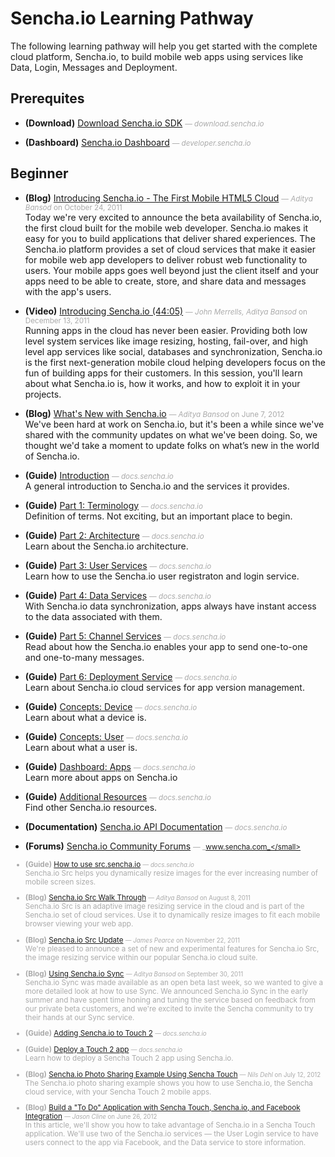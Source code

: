 # Sencha.io Learning Pathway
The following learning pathway will help you get started with the complete cloud platform, Sencha.io, to build mobile web apps using services like Data, Login, Messages and Deployment.


## Prerequites

- **(Download)** [Download Sencha.io SDK](http://download.sencha.io/) <small style='color:#aaa;'>&mdash; _download.sencha.io_</small>    
    
- **(Dashboard)** [Sencha.io Dashboard](http://developer.sencha.io/) <small style='color:#aaa;'>&mdash; _developer.sencha.io_</small>    
    

## Beginner

- **(Blog)** [Introducing Sencha.io - The First Mobile HTML5 Cloud](http://www.sencha.com/blog/introducing-sencha-io-the-first-mobile-html5-cloud/) <small style='color:#aaa;'>&mdash; _Aditya Bansod_ on October 24, 2011</small>    
    Today we're very excited to announce the beta availability of Sencha.io, the first cloud built for the mobile web developer. Sencha.io makes it easy for you to build applications that deliver shared experiences. The Sencha.io platform provides a set of cloud services that make it easier for mobile web app developers to deliver robust web functionality to users. Your mobile apps goes well beyond just the client itself and your apps need to be able to create, store, and share data and messages with the app's users.

- **(Video)** [Introducing Sencha.io (44:05)](http://vimeo.com/33627066) <small style='color:#aaa;'>&mdash; _John Merrells, Aditya Bansod_ on December 13, 2011</small>    
    Running apps in the cloud has never been easier. Providing both low level system services like image resizing, hosting, fail-over, and high level app services like social, databases and synchronization, Sencha.io is the first next-generation mobile cloud helping developers focus on the fun of building apps for their customers. In this session, you'll learn about what Sencha.io is, how it works, and how to exploit it in your projects.

- **(Blog)** [What's New with Sencha.io](http://www.sencha.com/blog/whats-new-with-sencha-io/) <small style='color:#aaa;'>&mdash; _Aditya Bansod_ on June 7, 2012</small>    
    We've been hard at work on Sencha.io, but it's been a while since we've shared with the community updates on what we've been doing. So, we thought we'd take a moment to update folks on what’s new in the world of Sencha.io.

- **(Guide)** [Introduction](http://docs.sencha.io/current/index.html#!/guide/overview_introduction) <small style='color:#aaa;'>&mdash; _docs.sencha.io_</small>    
    A general introduction to Sencha.io and the services it provides.

- **(Guide)** [Part 1: Terminology](http://docs.sencha.io/current/index.html#!/guide/overview_terminology) <small style='color:#aaa;'>&mdash; _docs.sencha.io_</small>    
    Definition of terms. Not exciting, but an important place to begin.

- **(Guide)** [Part 2: Architecture](http://docs.sencha.io/current/index.html#!/guide/overview_architecture) <small style='color:#aaa;'>&mdash; _docs.sencha.io_</small>    
    Learn about the Sencha.io architecture.

- **(Guide)** [Part 3: User Services](http://docs.sencha.io/current/index.html#!/guide/overview_users) <small style='color:#aaa;'>&mdash; _docs.sencha.io_</small>    
    Learn how to use the Sencha.io user registraton and login service.

- **(Guide)** [Part 4: Data Services](http://docs.sencha.io/current/index.html#!/guide/overview_stores) <small style='color:#aaa;'>&mdash; _docs.sencha.io_</small>    
    With Sencha.io data synchronization, apps always have instant access to the data associated with them.

- **(Guide)** [Part 5: Channel Services](http://docs.sencha.io/current/index.html#!/guide/overview_channels) <small style='color:#aaa;'>&mdash; _docs.sencha.io_</small>    
    Read about how the Sencha.io enables your app to send one-to-one and one-to-many messages.

- **(Guide)** [Part 6: Deployment Service](http://docs.sencha.io/current/index.html#!/guide/overview_deployment) <small style='color:#aaa;'>&mdash; _docs.sencha.io_</small>    
    Learn about Sencha.io cloud services for app version management.

- **(Guide)** [Concepts: Device](http://docs.sencha.io/current/index.html#!/guide/concepts_device) <small style='color:#aaa;'>&mdash; _docs.sencha.io_</small>    
    Learn about what a device is.

- **(Guide)** [Concepts: User](http://docs.sencha.io/current/index.html#!/guide/concepts_user) <small style='color:#aaa;'>&mdash; _docs.sencha.io_</small>    
    Learn about what a user is.

- **(Guide)** [Dashboard: Apps](http://docs.sencha.io/current/index.html#!/guide/dashboard_apps) <small style='color:#aaa;'>&mdash; _docs.sencha.io_</small>    
    Learn more about apps on Sencha.io

- **(Guide)** [Additional Resources](http://docs.sencha.io/current/index.html#!/guide/overview_resources) <small style='color:#aaa;'>&mdash; _docs.sencha.io_</small>    
    Find other Sencha.io resources.

- **(Documentation)** [Sencha.io API Documentation](http://docs.sencha.io/current/index.html#!/api) <small style='color:#aaa;'>&mdash; _docs.sencha.io_</small>    
    
- **(Forums)** [Sencha.io Community Forums](http://www.sencha.com/forum/forumdisplay.php?94-Sencha.io-Community-Forums) <small style='color:#aaa;'>&mdash; _www.sencha.com_</small>    
    
- **(Guide)** [How to use src.sencha.io](http://docs.sencha.io/current/index.html#!/guide/src) <small style='color:#aaa;'>&mdash; _docs.sencha.io_</small>    
    Sencha.io Src helps you dynamically resize images for the ever increasing number of mobile screen sizes.

- **(Blog)** [Sencha.io Src Walk Through](http://www.sencha.com/blog/sencha-io-src-walk-through/) <small style='color:#aaa;'>&mdash; _Aditya Bansod_ on August 8, 2011</small>    
    Sencha.io Src is an adaptive image resizing service in the cloud and is part of the Sencha.io set of cloud services. Use it to dynamically resize images to fit each mobile browser viewing your web app.

- **(Blog)** [Sencha.io Src Update](http://www.sencha.com/blog/sencha-io-src-update/) <small style='color:#aaa;'>&mdash; _James Pearce_ on November 22, 2011</small>    
    We're pleased to announce a set of new and experimental features for Sencha.io Src, the image resizing service within our popular Sencha.io cloud suite.

- **(Blog)** [Using Sencha.io Sync](http://www.sencha.com/blog/using-sencha-io-sync/) <small style='color:#aaa;'>&mdash; _Aditya Bansod_ on September 30, 2011</small>    
    Sencha.io Sync was made available as an open beta last week, so we wanted to give a more detailed look at how to use Sync. We announced Sencha.io Sync in the early summer and have spent time honing and tuning the service based on feedback from our private beta customers, and we're excited to invite the Sencha community to try their hands at our Sync service.

- **(Guide)** [Adding Sencha.io to Touch 2](http://docs.sencha.io/current/index.html#!/guide/integration) <small style='color:#aaa;'>&mdash; _docs.sencha.io_</small>    
    
- **(Guide)** [Deploy a Touch 2 app](http://docs.sencha.io/current/index.html#!/guide/deploy_app) <small style='color:#aaa;'>&mdash; _docs.sencha.io_</small>    
    Learn how to deploy a Sencha Touch 2 app using Sencha.io.

- **(Blog)** [Sencha.io Photo Sharing Example Using Sencha Touch](http://www.sencha.com/blog/sencha-io-photo-sharing-example-using-sencha-touch/) <small style='color:#aaa;'>&mdash; _Nils Dehl_ on July 12, 2012</small>    
    The Sencha.io photo sharing example shows you how to use Sencha.io, the Sencha cloud service, with your Sencha Touch 2 mobile apps.

- **(Blog)** [Build a &quot;To Do&quot; Application with Sencha Touch, Sencha.io, and Facebook Integration](http://www.sencha.com/blog/build-a-to-do-application-with-sencha-touch-senchaio-and-facebook/) <small style='color:#aaa;'>&mdash; _Jason Cline_ on June 26, 2012</small>    
    In this article, we'll show you how to take advantage of Sencha.io in a Sencha Touch application. We'll use two of the Sencha.io services — the User Login service to have users connect to the app via Facebook, and the Data service to store information.


